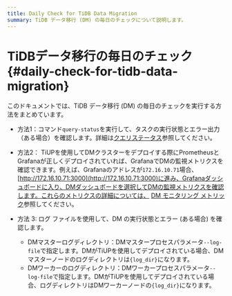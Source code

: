 ```yaml
---
title: Daily Check for TiDB Data Migration
summary: TiDB データ移行 (DM) の毎日のチェックについて説明します。
---
```


# TiDBデータ移行の毎日のチェック {#daily-check-for-tidb-data-migration}

このドキュメントでは、TiDB データ移行 (DM) の毎日のチェックを実行する方法をまとめています。

-   方法1：コマンド`query-status`を実行して、タスクの実行状態とエラー出力（ある場合）を確認します。詳細は[クエリステータス](/dm/dm-query-status.md)参照してください。

-   方法2： TiUPを使用してDMクラスターをデプロイする際にPrometheusとGrafanaが正しくデプロイされていれば、GrafanaでDMの監視メトリクスを確認できます。例えば、Grafanaのアドレスが`172.16.10.71`場合、 [http://172.16.10.71:3000](http://172.16.10.71:3000)に進み、Grafanaダッシュボードに入り、DMダッシュボードを選択してDMの監視メトリクスを確認します。これらのメトリクスの詳細については、 [DM モニタリング メトリック](/dm/monitor-a-dm-cluster.md)参照してください。

-   方法 3: ログ ファイルを使用して、DM の実行状態とエラー (ある場合) を確認します。

    -   DMマスターログディレクトリ：DMマスタープロセスパラメータ`--log-file`で指定します。DMがTiUPを使用してデプロイされている場合、DMマスターノードのログディレクトリは`{log_dir}`になります。
    -   DMワーカーのログディレクトリ：DMワーカープロセスパラメータ`--log-file`で指定します。DMがTiUPを使用してデプロイされている場合、ログディレクトリはDMワーカーノードの`{log_dir}`になります。
